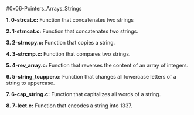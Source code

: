 #0x06-Pointers_Arrays_Strings

**1. 0-strcat.c:** Function that concatenates two strings

**2. 1-strncat.c:** Function that concatenates two strings.

**3. 2-strncpy.c:** Function that copies a string.

**4. 3-strcmp.c:** Function that compares two strings.

**5. 4-rev_array.c:** Function that reverses the content of an array of integers.

**6. 5-string_toupper.c:** Function that changes all lowercase letters of a string to uppercase.

**7. 6-cap_string.c:** Function that capitalizes all words of a string.

**8. 7-leet.c:** Function that encodes a string into 1337.